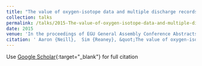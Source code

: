 ```yaml
---
title: "The value of oxygen-isotope data and multiple discharge records in calibrating a fully-distributed, physically-based rainfall-runoff model (CRUM3) to improve predictive capability"
collection: talks
permalink: /talks/2015-The-value-of-oxygen-isotope-data-and-multiple-discharge-records-in-calibrating-a-fully-distributed-physically-based-rainfall-runoff-model-CRUM3-to-improve-predictive-capability
date: 2015
venue: 'In the proceedings of EGU General Assembly Conference Abstracts'
citation: ' Aaron {Neill},  Sim {Reaney}, &quot;The value of oxygen-isotope data and multiple discharge records in calibrating a fully-distributed, physically-based rainfall-runoff model (CRUM3) to improve predictive capability.&quot; In the proceedings of EGU General Assembly Conference Abstracts, 2015.'
---
```

Use [Google Scholar](https://scholar.google.com/scholar?q=The+value+of+oxygen+isotope+data+and+multiple+discharge+records+in+calibrating+a+fully+distributed,+physically+based+rainfall+runoff+model+(CRUM3)+to+improve+predictive+capability){:target="_blank"} for full citation